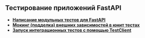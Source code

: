 ## Тестирование приложений FastAPI

- [**Написание модульных тестов для FastAPI**](https://github.com/vypiemzalyubov/fastapi/tree/main/6.%20Testing%20FastAPI%20applications/6.1%20Writing%20unit%20tests%20for%20FastAPI)
- [**Мокинг (подделка) внешних зависимостей в юнит тестах**](https://github.com/vypiemzalyubov/fastapi/tree/main/6.%20Testing%20FastAPI%20applications/6.2%20Mocking%20external%20dependencies%20in%20unit%20tests)
- [**Запуск интеграционных тестов с помощью TestClient**](https://github.com/vypiemzalyubov/fastapi/tree/main/6.%20Testing%20FastAPI%20applications/6.3%20Running%20integration%20tests%20with%20TestClient)
